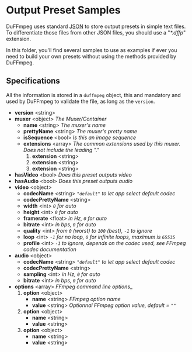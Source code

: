 # Output Preset Samples

DuFFmpeg uses standard [JSON](http://json.org) to store output presets in simple text files.  
To differentiate those files from other JSON files, you should use a "_*.dffp_" extension.

In this folder, you'll find several samples to use as examples if ever you need to build your own presets without using the methods provided by DuFFmpeg.

## Specifications

All the information is stored in a `duffmpeg` object, this and mandatory and used by DuFFmpeg to validate the file, as long as the `version`.

- __version__ \<string>
- __muxer__ \<object> _The Muxer/Container_
  * __name__ \<string> _The muxer's name_
  * __prettyName__ \<string> _The muxer's pretty name_
  * __isSequence__ \<bool> _Is this an image sequence_
  * __extensions__ \<array> _The common extensions used by this muxer. Does not include the leading "."_
    1. __extension__ \<string>
    1. __extension__ \<string>
    1. __extension__ \<string>
- __hasVideo__ \<bool> _Does this preset outputs video_
- __hasAudio__ \<bool> _Does this preset outputs audio_
- __video__ \<object>
  * __codecName__ \<string> _`"default"` to let app select default codec_
  * __codecPrettyName__ \<string>
  * __width__ \<int> _`0` for auto_
  * __height__ \<int> _`0` for auto_
  * __framerate__ \<float> _in Hz, `0` for auto_
  * __bitrate__ \<int> _in bps, `0` for auto_
  * __quality__ \<int> _from `0` (worst) to `100` (best), `-1` to ignore_
  * __loop__ \<int> _`-1` for no loop, `0` for infinite loops, maximum is `65535`_
  * __profile__ \<int> _`-1` to ignore, depends on the codec used, see FFmpeg codec documentation_
- __audio__ \<object>
  * __codecName__ \<string> _`"default"` to let app select default codec_
  * __codecPrettyName__ \<string>
  * __sampling__ \<int> _in Hz, `0` for auto_
  * __bitrate__ \<int> _in bps, `0` for auto_
- __options__ \<array> _FFmpeg command line options__
  1. __option__ \<object>
     * __name__ \<string> _FFmpeg option name_
     * __value__ \<string> _Optionnal FFmpeg option value, default = `""`_
  1. __option__ \<object>
     * __name__ \<string>
     * __value__ \<string>
  1. __option__ \<object>
     * __name__ \<string>
     * __value__ \<string>
